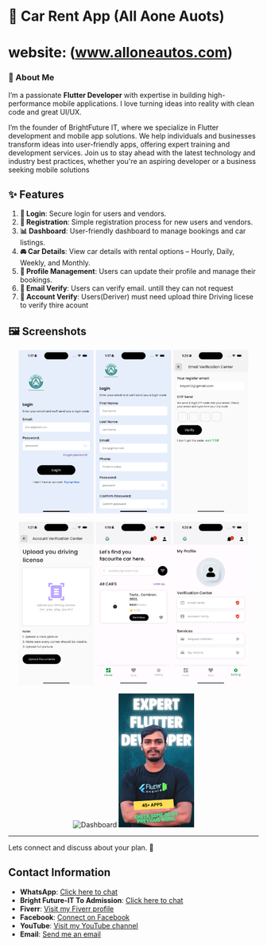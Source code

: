 # 🚗 Car Rent App  (All Aone Auots) 
# website: (www.alloneautos.com) 

### 👋 About Me   
I’m a passionate **Flutter Developer** with expertise in building high-performance mobile applications. I love turning ideas into reality with clean code and great UI/UX.  

I’m the founder of BrightFuture IT, where we specialize in Flutter development and mobile app solutions. We help individuals and businesses transform ideas into user-friendly apps, offering expert training and development services. Join us to stay ahead with the latest technology and industry best practices, whether you're an aspiring developer or a business seeking mobile solutions

## ✨ Features  
1. **🔐 Login**: Secure login for users and vendors.  
2. **📝 Registration**: Simple registration process for new users and vendors.  
3. **📊 Dashboard**: User-friendly dashboard to manage bookings and car listings.  
4. **🚘 Car Details**: View car details with rental options – Hourly, Daily, Weekly, and Monthly.  
5. **👤 Profile Management**: Users can update their profile and manage their bookings. 
6. **👤 Email Verify**: Users can verify email. untill they can not request 
7. **👤 Account Verify**: Users(Deriver) must need upload thire Driving licese to verify thire acount 


## 🖼️ Screenshots  

<p align="center">
  <img src="screenshot/login.png" alt="Dashboard" width="30%"/>
  <img src="screenshot/signup.png" alt="Car Details" width="30%"/>
  <img src="screenshot/email_verify.png" alt="Payment" width="30%"/>
</p>


<p align="center">
 <img src="screenshot/acount_verify.png" alt="Payment" width="30%"/>
  <img src="screenshot/home.png" alt="Car Details" width="30%"/>
  <img src="screenshot/profile.png" alt="Payment" width="30%"/>
</p>


<p align="center">
  <img src="screenshot/filtter.png" alt="Dashboard" width="30%"/>
    <a href="https://nayon-coders.brghtfuture-it.com"><img src="screenshot/nayon-coders.png" alt="Nayon Coders" width="30%"/></a>
</p>





---
Lets connect and discuss about your plan. 🚀

## Contact Information

- **WhatsApp**: [Click here to chat](https://wa.me/+8801814569747)
- **Bright Future-IT To Admission**: [Click here to chat](https://wa.me/+8801728871234)
- **Fiverr**: [Visit my Fiverr profile](https://www.fiverr.com/programme_web)
- **Facebook**: [Connect on Facebook](https://www.facebook.com/nami.coders/)
- **YouTube**: [Visit my YouTube channel](https://www.youtube.com/@nayon-coders)
- **Email**: [Send me an email](mailto:nayon.coders@gmail.com)

  
